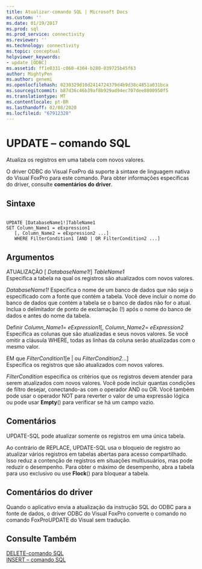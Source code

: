 ```yaml
---
title: Atualizar-comando SQL | Microsoft Docs
ms.custom: ''
ms.date: 01/19/2017
ms.prod: sql
ms.prod_service: connectivity
ms.reviewer: ''
ms.technology: connectivity
ms.topic: conceptual
helpviewer_keywords:
- update [ODBC]
ms.assetid: ff1e0331-c060-4304-b280-039725b45f63
author: MightyPen
ms.author: genemi
ms.openlocfilehash: 0230329d10d2414724379d4b9d38c4851a031bca
ms.sourcegitcommit: b87d36c46b39af8b929ad94ec707dee8800950f5
ms.translationtype: MT
ms.contentlocale: pt-BR
ms.lasthandoff: 02/08/2020
ms.locfileid: "67912328"
---
```

# <a name="update---sql-command"></a>UPDATE – comando SQL
Atualiza os registros em uma tabela com novos valores.  
  
 O driver ODBC do Visual FoxPro dá suporte à sintaxe de linguagem nativa do Visual FoxPro para este comando. Para obter informações específicas do driver, consulte **comentários do driver**.  
  
## <a name="syntax"></a>Sintaxe  
  
```  
  
UPDATE [DatabaseName1!]TableName1  
SET Column_Name1 = eExpression1  
   [, Column_Name2 = eExpression2 ...]  
   WHERE FilterCondition1 [AND | OR FilterCondition2 ...]  
```  
  
## <a name="arguments"></a>Argumentos  
 ATUALIZAÇÃO [ *DatabaseName1!*] *TableName1*  
 Especifica a tabela na qual os registros são atualizados com novos valores.  
  
 *DatabaseName1!* Especifica o nome de um banco de dados que não seja o especificado com a fonte que contém a tabela. Você deve incluir o nome do banco de dados que contém a tabela se o banco de dados não for o atual. Inclua o delimitador de ponto de exclamação (!) após o nome do banco de dados e antes do nome da tabela.  
  
 Definir *Column_Name1*= *eExpression1*[, *Column_Name2*= *eExpression2*  
 Especifica as colunas que são atualizadas e seus novos valores. Se você omitir a cláusula WHERE, todas as linhas da coluna serão atualizadas com o mesmo valor.  
  
 EM que *FilterCondition1*[e &#124; ou *FilterCondition2*...]  
 Especifica os registros que são atualizados com novos valores.  
  
 *FilterCondition* especifica os critérios que os registros devem atender para serem atualizados com novos valores. Você pode incluir quantas condições de filtro desejar, conectando-as com o operador AND ou OR. Você também pode usar o operador NOT para reverter o valor de uma expressão lógica ou pode usar **Empty**() para verificar se há um campo vazio.  
  
## <a name="remarks"></a>Comentários  
 UPDATE-SQL pode atualizar somente os registros em uma única tabela.  
  
 Ao contrário de REPLACE, UPDATE-SQL usa o bloqueio de registro ao atualizar vários registros em tabelas abertas para acesso compartilhado. Isso reduz a contenção de registros em situações multiusuários, mas pode reduzir o desempenho. Para obter o máximo de desempenho, abra a tabela para uso exclusivo ou use **Flock**() para bloquear a tabela.  
  
## <a name="driver-remarks"></a>Comentários do driver  
 Quando o aplicativo envia a atualização da instrução SQL do ODBC para a fonte de dados, o driver ODBC do Visual FoxPro converte o comando no comando FoxProUPDATE do Visual sem tradução.  
  
## <a name="see-also"></a>Consulte Também  
 [DELETE-comando SQL](../../odbc/microsoft/delete-sql-command.md)   
 [INSERT – comando SQL](../../odbc/microsoft/insert-sql-command.md)
